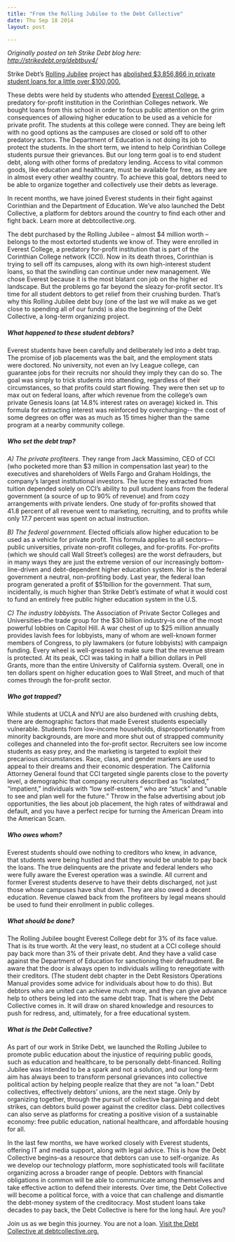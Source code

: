 ```yaml
---
title: "From the Rolling Jubilee to the Debt Collective"
date: Thu Sep 18 2014
layout: post

---
```


*Originally posted on teh Strike Debt blog here: http://strikedebt.org/debtbuy4/*


Strike Debt’s <a href="http://rollingjubilee">Rolling Jubilee</a> project has <a href="http://rollingjubilee.org/assets/docs/debt-buy-summary_05.pdf">abolished $3,856,866 in private student loans for a little over $100,000.</a>

These debts were held by students who attended <a href="http://www.everest.edu/">Everest College</a>, a predatory for-profit institution in the Corinthian Colleges network. We bought loans from this school in order to focus public attention on the grim consequences of allowing higher education to be used as a vehicle for private profit. The students at this college were conned. They are being left with no good options as the campuses are closed or sold off to other predatory actors. The Department of Education is not doing its job to protect the students. 
In the short term, we intend to help Corinthian College students pursue their grievances. But our long term goal is to end student debt, along with other forms of predatory lending. Access to vital common goods, like education and healthcare, must be available for free, as they are in almost every other wealthy country. To achieve this goal, debtors need to be able to organize together and collectively use their debts as leverage. 

In recent months, we have joined Everest students in their fight against Corinthian and the Department of Education. We’ve also launched the Debt Collective, a platform for debtors around the country to find each other and fight back.  Learn more at debtcollective.org.     	 


The debt purchased by the Rolling Jubilee – almost $4 million worth – belongs to the most extorted students we know of. They were enrolled in Everest College, a predatory for-profit institution that is part of the Corinthian College network (CCI). Now in its death throes, Corinthian is trying to sell off its campuses, along with its own high-interest student loans, so that the swindling can continue under new management. We chose Everest because it is the most blatant con job on the higher ed landscape. But the problems go far beyond the sleazy for-profit sector. It’s time for all student debtors to get relief from their crushing burden. That’s why this Rolling Jubilee debt buy (one of the last we will make as we get close to spending all of our funds) is also the beginning of the Debt Collective, a long-term organizing project.

##### What happened to these student debtors?

Everest students have been carefully and deliberately led into a debt trap. The promise of job placements was the bait, and the employment stats were doctored. No university, not even an Ivy League college, can guarantee jobs for their recruits nor should they imply they can do so. The goal was simply to trick students into attending, regardless of their circumstances, so that profits could start flowing. They were then set up to max out on federal loans, after which revenue from the college’s own private Genesis loans (at 14.8% interest rates on average) kicked in. This formula for extracting interest was reinforced by overcharging-- the cost of some degrees on offer was as much as 15 times higher than the same program at a nearby community college. 

##### Who set the debt trap?

*A) The private profiteers.* They range from Jack Massimino, CEO of CCI (who pocketed more than $3 million in compensation last year) to the executives and shareholders of Wells Fargo and Graham Holdings, the company’s largest institutional investors. The lucre they extracted from tuition depended solely on CCI’s ability to pull student loans from the federal government (a source of up to 90% of revenue) and from cozy arrangements with private lenders. One study of for-profits showed that 41.8 percent of all revenue went to marketing, recruiting, and to profits while only 17.7 percent was spent on actual instruction.
 
*B) The federal government.* Elected officials allow higher education to be used as a vehicle for private profit. This formula applies to all sectors—public universities, private non-profit colleges, and for-profits. For-profits (which we should call Wall Street’s colleges) are the worst defrauders, but in many ways they are just the extreme version of our increasingly bottom-line-driven and debt-dependent higher education system. Nor is the federal government a neutral, non-profiting body. Last year, the federal loan program generated a profit of $51billion for the government. That sum, incidentally, is much higher than Strike Debt’s estimate of what it would cost to fund an entirely free public higher education system in the U.S.

*C) The industry lobbyists.* The Association of Private Sector Colleges and Universities–the trade group for the $30 billion industry–is one of the most powerful lobbies on Capitol Hill. A war chest of up to $25 million annually provides lavish fees for lobbyists, many of whom are well-known former members of Congress, to ply lawmakers (or future lobbyists) with campaign funding. Every wheel is well-greased to make sure that the revenue stream is protected. At its peak, CCI was taking in half a billion dollars in Pell Grants, more than the entire University of California system. Overall, one in ten dollars spent on higher education goes to Wall Street, and much of that comes through the for-profit sector.

##### Who got trapped?

While students at UCLA and NYU are also burdened with crushing debts, there are demographic factors that made Everest students especially vulnerable. Students from low-income households, disproportionately from minority backgrounds, are more and more shut out of strapped community colleges and channeled into the for-profit sector. Recruiters see low income students as easy prey, and the marketing is targeted to exploit their precarious circumstances. Race, class, and gender markers are used to appeal to their dreams and their economic desperation. The California Attorney General found that CCI targeted single parents close to the poverty level, a demographic that company recruiters described as “isolated,” “impatient,” individuals with “low self-esteem,” who are “stuck” and “unable to see and plan well for the future.” Throw in the false advertising about job opportunities, the lies about job placement, the high rates of withdrawal and default, and you have a perfect recipe for turning the American Dream into the American Scam.  

##### Who owes whom?

Everest students should owe nothing to creditors who knew, in advance, that students were being hustled and that they would be unable to pay back the loans. The true delinquents are the private and federal lenders who were fully aware the Everest operation was a swindle. All current and former Everest students deserve to have their debts discharged, not just those whose campuses have shut down. They are also owed a decent education. Revenue clawed back from the profiteers by legal means should be used to fund their enrollment in public colleges. 

##### What should be done?

The Rolling Jubilee bought Everest College debt for 3% of its face value. That is its true worth. At the very least, no student at a CCI college should pay back more than 3% of their private debt. And they have a valid case against the Department of Education for sanctioning their defraudment. Be aware that the door is always open to individuals willing to renegotiate with their creditors. (The student debt chapter in the Debt Resistors Operations Manual provides some advice for individuals about how to do this). But debtors who are united can achieve much more, and they can give advance help to others being led into the same debt trap. That is where the Debt Collective comes in. It will draw on shared knowledge and resources to push for redress, and, ultimately, for a free educational system.
 
##### What is the Debt Collective?

As part of our work in Strike Debt, we launched the Rolling Jubilee to promote public education about the injustice of requiring public goods, such as education and healthcare, to be personally debt-financed. Rolling Jubilee was intended to be a spark and not a solution, and our long-term aim has always been to transform personal grievances into collective political action by helping people realize that they are not “a loan.” Debt collectives, effectively debtors’ unions, are the next stage. Only by organizing together, through the pursuit of collective bargaining and debt strikes, can debtors build power against the creditor class. Debt collectives can also serve as platforms for creating a positive vision of a sustainable economy: free public education, national healthcare, and affordable housing for all. 

In the last few months, we have worked closely with Everest students, offering IT and media support, along with legal advice. This is how the Debt Collective begins–as a resource that debtors can use to self-organize. As we develop our technology platform, more sophisticated tools will facilitate organizing across a broader range of people. Debtors with financial obligations in common will be able to communicate among themselves and take effective action to defend their interests. Over time, the Debt Collective will become a political force, with a voice that can challenge and dismantle the debt-money system of the creditocracy. Most student loans take decades to pay back, the Debt Collective is here for the long haul. Are you?
                            	
Join us as we begin this journey. You are not a loan. <a href="http://debtcollective.org">Visit the Debt Collective at debtcollective.org.</a>





